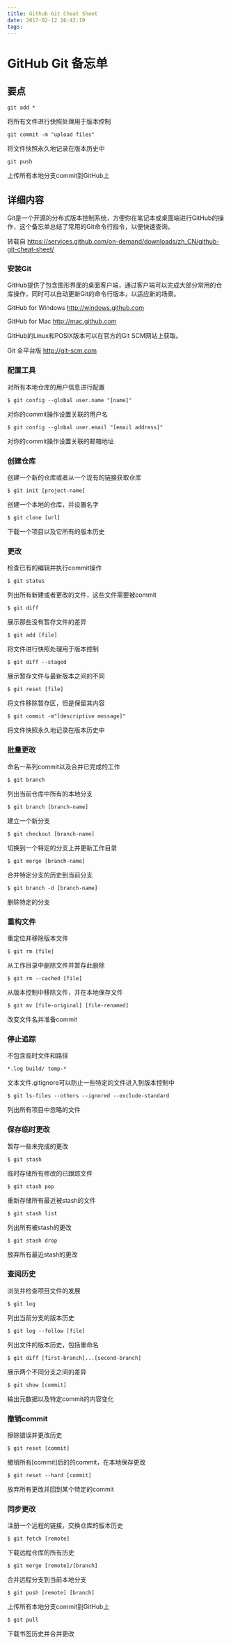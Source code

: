 ```yaml
---
title: Github Git Cheat Sheet
date: 2017-02-12 16:42:19
tags:
---
```



GitHub Git 备忘单
===

## 要点

	git add *

将所有文件进行快照处理用于版本控制

	git commit -m "upload files"

将文件快照永久地记录在版本历史中

	git push

上传所有本地分支commit到GitHub上

## 详细内容
Git是一个开源的分布式版本控制系统，方便你在笔记本或桌面端进行GitHub的操作，这个备忘单总结了常用的Git命令行指令，以便快速查询。

转载自 https://services.github.com/on-demand/downloads/zh_CN/github-git-cheat-sheet/ 

### 安装Git
GitHub提供了包含图形界面的桌面客户端，通过客户端可以完成大部分常用的仓库操作，同时可以自动更新Git的命令行版本，以适应新的场景。

GitHub for Windows
http://windows.github.com

GitHub for Mac
http://mac.github.com

GitHub的Linux和POSIX版本可以在官方的Git SCM网站上获取。

Git 全平台版
http://git-scm.com

### 配置工具
对所有本地仓库的用户信息进行配置

	$ git config --global user.name "[name]"

对你的commit操作设置关联的用户名

	$ git config --global user.email "[email address]"

对你的commit操作设置关联的邮箱地址

### 创建仓库
创建一个新的仓库或者从一个现有的链接获取仓库

	$ git init [project-name]

创建一个本地的仓库，并设置名字

	$ git clone [url]

下载一个项目以及它所有的版本历史

### 更改
检查已有的编辑并执行commit操作

	$ git status

列出所有新建或者更改的文件，这些文件需要被commit

	$ git diff

展示那些没有暂存文件的差异

	$ git add [file]

将文件进行快照处理用于版本控制

	$ git diff --staged

展示暂存文件与最新版本之间的不同

	$ git reset [file]

将文件移除暂存区，但是保留其内容

	$ git commit -m"[descriptive message]"

将文件快照永久地记录在版本历史中

### 批量更改
命名一系列commit以及合并已完成的工作

	$ git branch

列出当前仓库中所有的本地分支

	$ git branch [branch-name]

建立一个新分支

	$ git checkout [branch-name]

切换到一个特定的分支上并更新工作目录

	$ git merge [branch-name]

合并特定分支的历史到当前分支

	$ git branch -d [branch-name]

删除特定的分支

### 重构文件
重定位并移除版本文件

	$ git rm [file]

从工作目录中删除文件并暂存此删除

	$ git rm --cached [file]

从版本控制中移除文件，并在本地保存文件

	$ git mv [file-original] [file-renamed]

改变文件名并准备commit

### 停止追踪
不包含临时文件和路径

	*.log build/ temp-*

文本文件.gitignore可以防止一些特定的文件进入到版本控制中

	$ git ls-files --others --ignored --exclude-standard

列出所有项目中忽略的文件

### 保存临时更改
暂存一些未完成的更改

	$ git stash

临时存储所有修改的已跟踪文件

	$ git stash pop

重新存储所有最近被stash的文件

	$ git stash list

列出所有被stash的更改

	$ git stash drop

放弃所有最近stash的更改

### 查阅历史
浏览并检查项目文件的发展

	$ git log

列出当前分支的版本历史

	$ git log --follow [file]

列出文件的版本历史，包括重命名

	$ git diff [first-branch]...[second-branch]

展示两个不同分支之间的差异

	$ git show [commit]

输出元数据以及特定commit的内容变化

### 撤销commit
擦除错误并更改历史

	$ git reset [commit]

撤销所有[commit]后的的commit，在本地保存更改

	$ git reset --hard [commit]

放弃所有更改并回到某个特定的commit

### 同步更改
注册一个远程的链接，交换仓库的版本历史

	$ git fetch [remote]

下载远程仓库的所有历史

	$ git merge [remote]/[branch]

合并远程分支到当前本地分支

	$ git push [remote] [branch]

上传所有本地分支commit到GitHub上

	$ git pull
	
下载书签历史并合并更改